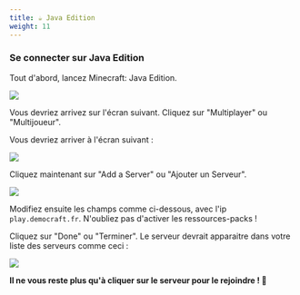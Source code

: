 ```yaml
---
title: ☕ Java Edition
weight: 11
---
```


### **Se connecter sur Java Edition**

Tout d'abord, lancez Minecraft: Java Edition.

![](https://us-east-1.tixte.net/uploads/cdn.democraft.fr/java1.png)

Vous devriez arrivez sur l'écran suivant. Cliquez sur "Multiplayer" ou "Multijoueur".

Vous devriez arriver à l'écran suivant :


![](https://us-east-1.tixte.net/uploads/cdn.democraft.fr/java2.png)

Cliquez maintenant sur "Add a Server" ou "Ajouter un Serveur".

![](https://us-east-1.tixte.net/uploads/cdn.democraft.fr/java3a.png)


Modifiez ensuite les champs comme ci-dessous, avec l'ip `play.democraft.fr`. N'oubliez pas d'activer les ressources-packs !

Cliquez sur "Done" ou "Terminer". Le serveur devrait apparaitre dans votre liste des serveurs comme ceci :

![](https://us-east-1.tixte.net/uploads/cdn.democraft.fr/java3a.png)

**Il ne vous reste plus qu'à cliquer sur le serveur pour le rejoindre ! 🥳**